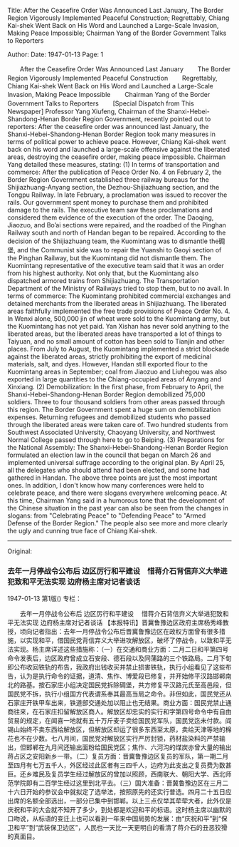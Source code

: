 Title: After the Ceasefire Order Was Announced Last January, The Border Region Vigorously Implemented Peaceful Construction; Regrettably, Chiang Kai-shek Went Back on His Word and Launched a Large-Scale Invasion, Making Peace Impossible; Chairman Yang of the Border Government Talks to Reporters

Author:
Date: 1947-01-13
Page: 1

　　After the Ceasefire Order Was Announced Last January
　　The Border Region Vigorously Implemented Peaceful Construction
　　Regrettably, Chiang Kai-shek Went Back on His Word and Launched a Large-Scale Invasion, Making Peace Impossible
　　Chairman Yang of the Border Government Talks to Reporters
　　[Special Dispatch from This Newspaper] Professor Yang Xiufeng, Chairman of the Shanxi-Hebei-Shandong-Henan Border Region Government, recently pointed out to reporters: After the ceasefire order was announced last January, the Shanxi-Hebei-Shandong-Henan Border Region took many measures in terms of political power to achieve peace. However, Chiang Kai-shek went back on his word and launched a large-scale offensive against the liberated areas, destroying the ceasefire order, making peace impossible. Chairman Yang detailed these measures, stating: (1) In terms of transportation and commerce: After the publication of Peace Order No. 4 on February 2, the Border Region Government established three railway bureaus for the Shijiazhuang-Anyang section, the Dezhou-Shijiazhuang section, and the Tongpu Railway. In late February, a proclamation was issued to recover the rails. Our government spent money to purchase them and prohibited damage to the rails. The executive team saw these proclamations and considered them evidence of the execution of the order. The Daoqing, Jiaozuo, and Bo’ai sections were repaired, and the roadbed of the Pinghan Railway south and north of Handan began to be repaired. According to the decision of the Shijiazhuang team, the Kuomintang was to dismantle the碉堡, and the Communist side was to repair the Yuanshi to Gaoyi section of the Pinghan Railway, but the Kuomintang did not dismantle them. The Kuomintang representative of the executive team said that it was an order from his highest authority. Not only that, but the Kuomintang also dispatched armored trains from Shijiazhuang. The Transportation Department of the Ministry of Railways tried to stop them, but to no avail. In terms of commerce: The Kuomintang prohibited commercial exchanges and detained merchants from the liberated areas in Shijiazhuang. The liberated areas faithfully implemented the free trade provisions of Peace Order No. 4. In Wenxi alone, 500,000 jin of wheat were sold to the Kuomintang army, but the Kuomintang has not yet paid. Yan Xishan has never sold anything to the liberated areas, but the liberated areas have transported a lot of things to Taiyuan, and no small amount of cotton has been sold to Tianjin and other places. From July to August, the Kuomintang implemented a strict blockade against the liberated areas, strictly prohibiting the export of medicinal materials, salt, and dyes. However, Handan still exported flour to the Kuomintang areas in September; coal from Jiaozuo and Liuhegou was also exported in large quantities to the Chiang-occupied areas of Anyang and Xinxiang. (2) Demobilization: In the first phase, from February to April, the Shanxi-Hebei-Shandong-Henan Border Region demobilized 75,000 soldiers. Three to four thousand soldiers from other areas passed through this region. The Border Government spent a huge sum on demobilization expenses. Returning refugees and demobilized students who passed through the liberated areas were taken care of. Two hundred students from Southwest Associated University, Chaoyang University, and Northwest Normal College passed through here to go to Beiping. (3) Preparations for the National Assembly: The Shanxi-Hebei-Shandong-Henan Border Region formulated an election law in the council that began on March 26 and implemented universal suffrage according to the original plan. By April 25, all the delegates who should attend had been elected, and some had gathered in Handan. The above three points are just the most important ones. In addition, I don't know how many conferences were held to celebrate peace, and there were slogans everywhere welcoming peace. At this time, Chairman Yang said in a humorous tone that the development of the Chinese situation in the past year can also be seen from the changes in slogans: from "Celebrating Peace" to "Defending Peace" to "Armed Defense of the Border Region." The people also see more and more clearly the ugly and cunning true face of Chiang Kai-shek.



<hr /> 

Original: 


### 去年一月停战令公布后  边区厉行和平建设　惜蒋介石背信弃义大举进犯致和平无法实现  边府杨主席对记者谈话

1947-01-13
第1版()
专栏：

　　去年一月停战令公布后
    边区厉行和平建设
  　惜蒋介石背信弃义大举进犯致和平无法实现
    边府杨主席对记者谈话
    【本报特讯】晋冀鲁豫边区政府主席杨秀峰教授，顷向记者指出：去年一月停战令公布后晋冀鲁豫边区在政权方面曾有很多措施，以实现和平，借国民党背信弃义大举进攻解放区，破坏了停战令，以致和平无法实现。杨主席详述这些措施称：（一）在交通和商业方面：二月二日和平第四号命令发表后，边区政府曾成立石安段、德石段以及同蒲路的三个铁路局。二月下旬即公布收回铁轨的布告，我政府出钱收买并禁止损害铁轨，执行小组看见了这些布告，认为是执行命令的证据，道清、焦作、博爱段已修复，并开始修平汉路邯郸南北的路基。按石家庄小组决定国民党拆除碉堡，共方修复平汉路元氏至高邑段，但国民党不拆，执行小组国方代表谓系奉其最高当局之命令。非但如此，国民党还从石家庄开铁甲车出来，铁道部交通处加以阻止也无结果。商业方面：国民党禁止通商往来，在石家庄扣留解放区商人。解放区却忠实的实行和字第四号命令中有自由贸易的规定，在闻喜一地就有五十万斤麦子卖给国民党军队，国民党迄未付款。阎锡山始终不卖东西给解放区，但解放区却运了很多东西至太原，卖给天津等地的棉花也不在少数。七八月间，国民党对解放区实行严厉封锁，药材盐染料的严禁输出，但邯郸在九月间还输出面粉给国民党区；焦作、六河沟的煤炭亦曾大量的输出蒋占区之安阳新乡一带。（二）复员方面：晋冀鲁豫边区复员的军队，第一期二月至四月有七万五千人，外区经过此区者有三四千人，边府为此支出之复员费为数甚巨。还乡难民及复员学生经过解放区的曾加以照顾，西南联大、朝阳大学、西北师范学院即有二百学生经过这里到北平去。（三）国大准备：晋冀鲁豫边区在三月二十六日开始的参议会中就拟定了选举法，按照原先的还实行普选。四月二十五日应出席的名额全部选出，一部分已集中到邯郸。以上三点仅举其荦荦大者，此外仅是庆祝和平的大会就不知开了多少，到处都是欢迎和平的标语。这时杨主席以幽默的口吻说，从标语的变迁上也可以看到一年来中国局势的发展：由“庆祝和平”到“保卫和平”到“武装保卫边区”，人民也一天比一天更明白的看清了蒋介石的丑恶狡猾的真面目。
